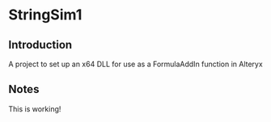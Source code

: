 # StringSim1

## Introduction

A project to set up an x64 DLL for use as a FormulaAddIn function in Alteryx

## Notes

This is working!